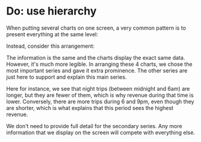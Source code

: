 # Do: use hierarchy

When putting several charts on one screen, a very common pattern is to present everything at the same level:

<!-- INSERT:"SameFourCharts" -->

Instead, consider this arrangement:

<!-- INSERT:"HasHierarchy" -->

The information is the same and the charts display the exact same data. However, it's much more legible. 
In arranging these 4 charts, we chose the most important series and gave it extra prominence. 
The other series are just here to support and explain this main series. 

Here for instance, we see that night trips (between midnight and 6am) are longer, but they are fewer of them, which is why revenue during that time is lower. Conversely, there are more trips during 6 and 9pm, even though they are shorter, which is what explains that this period sees the highest revenue.

We don't need to provide full detail for the secondary series. Any more information that we display on the screen will compete with everything else.
